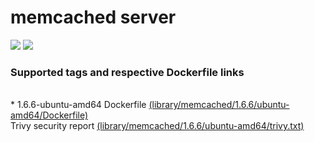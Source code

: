 # memcached server
[![](https://images.microbadger.com/badges/image/antonchernik/memcached.svg)](https://microbadger.com/images/antonchernik/memcached)
[![](https://images.microbadger.com/badges/version/antonchernik/memcached.svg)](https://microbadger.com/images/antonchernik/memcached)
### Supported tags and respective Dockerfile links
<br/>* 1.6.6-ubuntu-amd64 Dockerfile [(library/memcached/1.6.6/ubuntu-amd64/Dockerfile)](https://github.com/antonchernik/docker/blob/memcached-v1.6.6/library/memcached/1.6.6/ubuntu-amd64/Dockerfile)<br />Trivy security report [(library/memcached/1.6.6/ubuntu-amd64/trivy.txt)](https://github.com/antonchernik/docker/blob/memcached-v1.6.6/library/memcached/1.6.6/ubuntu-amd64/trivy.txt)<br />